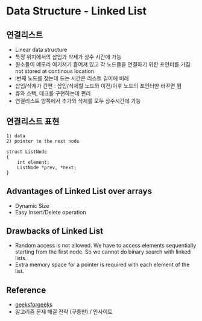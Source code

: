 # Data Structure - Linked List

## 연결리스트
- Linear data structure
- 특정 위치에서의 삽입과 삭제가 상수 시간에 가능
- 원소들이 메모리 여기저기 흩어져 있고 각 노드들을 연결하기 위한 포인터를 가짐. not stored at continous location
- i번째 노드를 찾는데 드는 시간은 리스트 길이에 비례
- 삽입/삭제가 간편 : 삽입/삭제할 노드와 이전/이후 노드의 포인터만 바꾸면 됨
- 큐와 스택, 데크를 구현하는데 편리
- 연결리스트 양쪽에서 추가와 삭제를 모두 상수시간에 가능

## 연결리스트 표현
```shell
1) data
2) pointer to the next node

struct ListNode 
{
    int element; 
    ListNode *prev, *next;
}
```

## Advantages of Linked List over arrays
- Dynamic Size
- Easy Insert/Delete operation 

## Drawbacks of Linked List
- Random access is not allowed. We have to access elements sequentially starting from the first node. So we cannot do binary search with linked lists.
- Extra memory space for a pointer is required with each element of the list.

## Reference
* [geeksforgeeks](http://www.courses.geeksforgeeks.org/course/3/2/1/)
* 알고리즘 문제 해결 전략 (구종만) / 인사이트